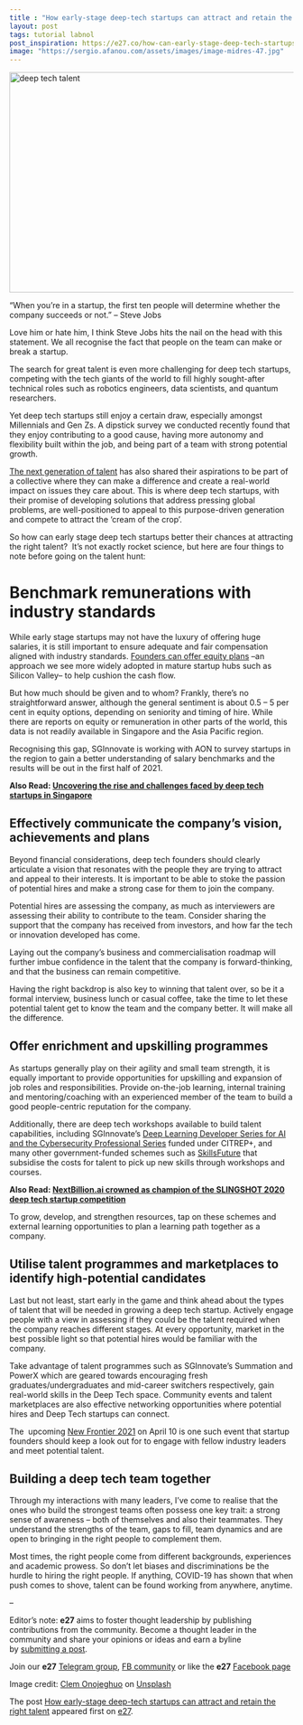 ```yaml
---
title : "How early-stage deep-tech startups can attract and retain the right talent"
layout: post
tags: tutorial labnol
post_inspiration: https://e27.co/how-can-early-stage-deep-tech-startups-attract-and-retain-the-right-talent-20210324/
image: "https://sergio.afanou.com/assets/images/image-midres-47.jpg"
---
```


<img loading="lazy" class="aligncenter wp-image-409876 size-full" src="https://e27.co/wp-content/uploads/2021/03/clem-onojeghuo-fY8Jr4iuPQM-unsplash.jpg" alt="deep tech talent" width="690" height="390" />
<p>“When you’re in a startup, the first ten people will determine whether the company succeeds or not.” – Steve Jobs</p>
<p>Love him or hate him, I think Steve Jobs hits the nail on the head with this statement. We all recognise the fact that people on the team can make or break a startup.</p>
<p>The search for great talent is even more challenging for deep tech startups, competing with the tech giants of the world to fill highly sought-after technical roles such as robotics engineers, data scientists, and quantum researchers.</p>
<p>Yet deep tech startups still enjoy a certain draw, especially amongst Millennials and Gen Zs. A dipstick survey we conducted recently found that they enjoy contributing to a good cause, having more autonomy and flexibility built within the job, and being part of a team with strong potential growth.</p>
<p><a rel="follow" href="https://e27.co/7-unique-job-interview-questions-to-ask-your-next-candidate-20160531/">The next generation of talent</a> has also shared their aspirations to be part of a collective where they can make a difference and create a real-world impact on issues they care about. This is where deep tech startups, with their promise of developing solutions that address pressing global problems, are well-positioned to appeal to this purpose-driven generation and compete to attract the ‘cream of the crop’.</p>
<p>So how can early stage deep tech startups better their chances at attracting the right talent?  It’s not exactly rocket science, but here are four things to note before going on the talent hunt:</p>
<h1>Benchmark remunerations with industry standards</h1>
<p>While early stage startups may not have the luxury of offering huge salaries, it is still important to ensure adequate and fair compensation aligned with industry standards. <a rel="follow" href="https://e27.co/size-employee-ownership-startup-comprehensive-guide-esops-20170602/">Founders can offer equity plans</a> –an approach we see more widely adopted in mature startup hubs such as Silicon Valley– to help cushion the cash flow.</p>
<p>But how much should be given and to whom? Frankly, there’s no straightforward answer, although the general sentiment is about 0.5 – 5 per cent in equity options, depending on seniority and timing of hire. While there are reports on equity or remuneration in other parts of the world, this data is not readily available in Singapore and the Asia Pacific region.</p>
<p>Recognising this gap, SGInnovate is working with AON to survey startups in the region to gain a better understanding of salary benchmarks and the results will be out in the first half of 2021.</p>
<p><strong>Also Read: <a rel="follow" href="https://e27.co/uncovering-the-rise-and-challenges-faced-by-deep-tech-startups-in-singapore-20201223/">Uncovering the rise and challenges faced by deep tech startups in Singapore</a></strong></p>
<h2>Effectively communicate the company’s vision, achievements and plans</h2>
<p>Beyond financial considerations, deep tech founders should clearly articulate a vision that resonates with the people they are trying to attract and appeal to their interests. It is important to be able to stoke the passion of potential hires and make a strong case for them to join the company.</p>
<p>Potential hires are assessing the company, as much as interviewers are assessing their ability to contribute to the team. Consider sharing the support that the company has received from investors, and how far the tech or innovation developed has come.</p>
<p>Laying out the company’s business and commercialisation roadmap will further imbue confidence in the talent that the company is forward-thinking, and that the business can remain competitive.</p>
<p>Having the right backdrop is also key to winning that talent over, so be it a formal interview, business lunch or casual coffee, take the time to let these potential talent get to know the team and the company better. It will make all the difference.</p>
<h2>Offer enrichment and upskilling programmes</h2>
<p>As startups generally play on their agility and small team strength, it is equally important to provide opportunities for upskilling and expansion of job roles and responsibilities. Provide on-the-job learning, internal training and mentoring/coaching with an experienced member of the team to build a good people-centric reputation for the company.</p>
<p>Additionally, there are deep tech workshops available to build talent capabilities, including SGInnovate’s <a rel="follow" href="https://www.sginnovate.com/talent-development">Deep Learning Developer Series for AI and the Cybersecurity Professional Series</a> funded under CITREP+, and many other government-funded schemes such as <a rel="follow" href="https://www.skillsfuture.sg/Credit">SkillsFuture</a> that subsidise the costs for talent to pick up new skills through workshops and courses.</p>
<p><strong>Also Read: <a rel="follow" href="https://e27.co/nextbillion-ai-crowned-as-champion-of-the-slingshot-2020-deep-tech-startup-competition-20201209/">NextBillion.ai crowned as champion of the SLINGSHOT 2020 deep tech startup competition</a></strong></p>
<p>To grow, develop, and strengthen resources, tap on these schemes and external learning opportunities to plan a learning path together as a company.</p>
<h2>Utilise talent programmes and marketplaces to identify high-potential candidates</h2>
<p>Last but not least, start early in the game and think ahead about the types of talent that will be needed in growing a deep tech startup. Actively engage people with a view in assessing if they could be the talent required when the company reaches different stages. At every opportunity, market in the best possible light so that potential hires would be familiar with the company.</p>
<p>Take advantage of talent programmes such as SGInnovate’s Summation and PowerX which are geared towards encouraging fresh graduates/undergraduates and mid-career switchers respectively, gain real-world skills in the Deep Tech space. Community events and talent marketplaces are also effective networking opportunities where potential hires and Deep Tech startups can connect.</p>
<p>The  upcoming <a rel="follow" href="https://www.sginnovate.com/newfrontier/">New Frontier 2021</a> on April 10 is one such event that startup founders should keep a look out for to engage with fellow industry leaders and meet potential talent.</p>
<h2>Building a deep tech team together</h2>
<p>Through my interactions with many leaders, I’ve come to realise that the ones who build the strongest teams often possess one key trait: a strong sense of awareness – both of themselves and also their teammates. They understand the strengths of the team, gaps to fill, team dynamics and are open to bringing in the right people to complement them.</p>
<p>Most times, the right people come from different backgrounds, experiences and academic prowess. So don’t let biases and discriminations be the hurdle to hiring the right people. If anything, COVID-19 has shown that when push comes to shove, talent can be found working from anywhere, anytime.</p>
<p>&#8211;</p>
<p class="p1"><span class="s1">Editor’s note: <strong>e27</strong> aims to foster thought leadership by publishing contributions from the community. Become a thought leader in the community and share your opinions or ideas and earn a byline by <a rel="follow" href="https://e27.co/contributor"><span class="s2">submitting a post</span></a>.</span></p>
<p class="p1"><span class="s1">Join our <strong>e27</strong> <a rel="follow" href="https://t.me/joinchat/HmTbfBcGCZeykhM8NOlQ-g"><span class="s2">Telegram group</span></a>, <a rel="follow" href="https://www.facebook.com/groups/e27co/permalink/886904662065955/">FB community</a> or like the <strong>e27</strong> <a rel="follow" href="https://www.facebook.com/e27/?ref=your_pages"><span class="s2">Facebook page</span></a></span></p>
<p>Image credit: <a rel="follow" href="https://unsplash.com/@clemono?utm_source=unsplash&amp;utm_medium=referral&amp;utm_content=creditCopyText">Clem Onojeghuo</a> on <a rel="follow" href="/s/photos/hiring?utm_source=unsplash&amp;utm_medium=referral&amp;utm_content=creditCopyText">Unsplash</a></p>
<p>The post <a rel="nofollow" href="https://e27.co/how-can-early-stage-deep-tech-startups-attract-and-retain-the-right-talent-20210324/">How early-stage deep-tech startups can attract and retain the right talent</a> appeared first on <a rel="nofollow" href="https://e27.co">e27</a>.</p>
